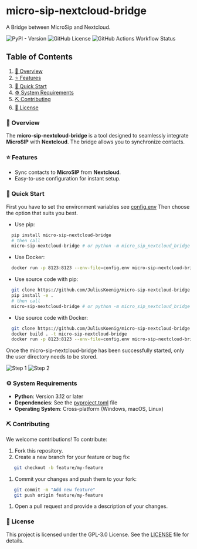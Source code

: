 # micro-sip-nextcloud-bridge
A Bridge between MicroSip and Nextcloud.

![PyPI - Version](https://img.shields.io/pypi/v/micro-sip-nextcloud-bridge)
![GitHub License](https://img.shields.io/github/license/JuliusKoenig/micro-sip-nextcloud-bridge)
![GitHub Actions Workflow Status](https://img.shields.io/github/actions/workflow/status/JuliusKoenig/micro-sip-nextcloud-bridge/build_and_publish.yml)

## Table of Contents
1. [:pushpin: Overview](#overview) 
2. [:star: Features ](#features) 
3. [:rocket: Quick Start](#quick-start) 
5. [:gear: System Requirements ](#system-requirements)
6. [:pick: Contributing](#contributing)
7. [:page_facing_up: License](#license)

### :pushpin: Overview
The **micro-sip-nextcloud-bridge** is a tool designed to seamlessly integrate **MicroSIP** with **Nextcloud**. The bridge allows you to synchronize contacts.

### :star: Features
- Sync contacts to **MicroSIP** from **Nextcloud**.
- Easy-to-use configuration for instant setup.

### :rocket: Quick Start
First you have to set the environment variables see [config.env](config.env)
Then choose the option that suits you best.
* Use pip:
``` bash
  pip install micro-sip-nextcloud-bridge
  # then call
  micro-sip-nextcloud-bridge # or python -m micro_sip_nextcloud_bridge
```
* Use Docker:
``` bash
  docker run -p 8123:8123 --env-file=config.env micro-sip-nextcloud-bridge
```
* Use source code with pip:
``` bash
  git clone https://github.com/JuliusKoenig/micro-sip-nextcloud-bridge.git
  pip install -e .
  # then call
  micro-sip-nextcloud-bridge # or python -m micro_sip_nextcloud_bridge
```
* Use source code with Docker:
``` bash
  git clone https://github.com/JuliusKoenig/micro-sip-nextcloud-bridge.git
  docker build . -t micro-sip-nextcloud-bridge
  docker run -p 8123:8123 --env-file=config.env micro-sip-nextcloud-bridge
```
Once the micro-sip-nextcloud-bridge has been successfully started, only the user directory needs to be stored.

![Step 1](docs/step1.png)
![Step 2](docs/step2.png)

### :gear: System Requirements
- **Python**: Version 3.12 or later
- **Dependencies**: See the [pyproject.toml](pyproject.toml) file
- **Operating System**: Cross-platform (Windows, macOS, Linux)

### :pick: Contributing
We welcome contributions! To contribute:
1. Fork this repository.
2. Create a new branch for your feature or bug fix:
``` bash
   git checkout -b feature/my-feature
```
1. Commit your changes and push them to your fork:
``` bash
   git commit -m "Add new feature"
   git push origin feature/my-feature
```
1. Open a pull request and provide a description of your changes.

### :page_facing_up: License
This project is licensed under the GPL-3.0 License. See the [LICENSE](LICENSE) file for details.
